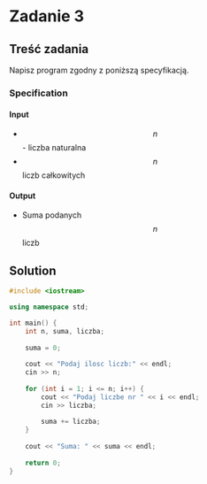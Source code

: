 # Zadanie 3

## Treść zadania

Napisz program zgodny z poniższą specyfikacją.

### Specification

#### Input

* $$n$$ - liczba naturalna
* $$n$$liczb całkowitych

#### Output

* Suma podanych $$n$$ liczb

## Solution

```cpp
#include <iostream>

using namespace std;

int main() {
    int n, suma, liczba;
    
    suma = 0;
    
    cout << "Podaj ilosc liczb:" << endl;
    cin >> n;
    
    for (int i = 1; i <= n; i++) {
        cout << "Podaj liczbe nr " << i << endl;
        cin >> liczba;
        
        suma += liczba;
    }
    
    cout << "Suma: " << suma << endl;
    
    return 0;
}
```
